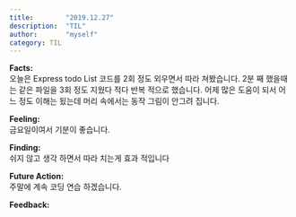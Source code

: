 ```yaml
---
title:        "2019.12.27"
description:  "TIL"
author:       "myself"
category: TIL
---
```

**Facts:** <br>
오늘은 Express todo List 코드를 2회 정도 외우면서 따라 쳐봤습니다. 2분 째 했을때는 같은 파일을 3회 정도 지웠다 적다 반복 적으로 했습니다. 어제 많은 도움이 되서 어느 정도 이해는 됬는데 머리 속에서는 동작 그림이 안그려 집니다.

**Feeling:** <br>
금요일이여서 기분이 좋습니다.

**Finding:** <br>
쉬지 않고 생각 하면서 따라 치는게 효과 적입니다

**Future Action:** <br>
주말에 계속 코딩 연습 하겠습니다.


**Feedback:** <br>
